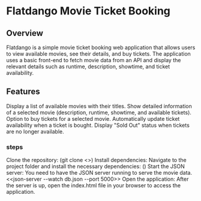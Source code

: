 # Flatdango Movie Ticket Booking
## Overview
Flatdango is a simple movie ticket booking web application that allows users to view available movies, see their details, and buy tickets. The application uses a basic front-end to fetch movie data from an API and display the relevant details such as runtime, description, showtime, and ticket availability.

## Features
Display a list of available movies with their titles.
Show detailed information of a selected movie (description, runtime, showtime, and available tickets).
Option to buy tickets for a selected movie.
Automatically update ticket availability when a ticket is bought.
Display "Sold Out" status when tickets are no longer available.

### steps
 Clone the repository: (git clone <<code-challenge-3>>)
 Install dependencies: Navigate to the project folder and install the necessary dependencies: (<npm install>)
 Start the JSON server: You need to have the JSON server running to serve the movie data. <<json-server --watch db.json --port 5000>>
 Open the application: After the server is up, open the index.html file in your browser to access the application.
